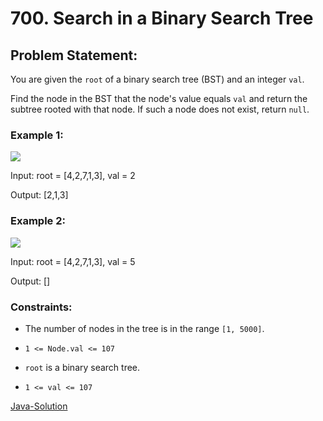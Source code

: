 # 700. Search in a Binary Search Tree

## Problem Statement:

You are given the `root` of a binary search tree (BST) and an integer `val`.

Find the node in the BST that the node's value equals `val` and return the subtree rooted with that node. If such a node does not exist, return `null`.

### Example 1:

<img src="https://assets.leetcode.com/uploads/2021/01/12/tree1.jpg">

Input: root = [4,2,7,1,3], val = 2

Output: [2,1,3]

### Example 2:

<img src="https://assets.leetcode.com/uploads/2021/01/12/tree2.jpg">

Input: root = [4,2,7,1,3], val = 5

Output: []

### Constraints:


* The number of nodes in the tree is in the range `[1, 5000]`.

* `1 <= Node.val <= 107`

* `root` is a binary search tree.

* `1 <= val <= 107`

[Java-Solution](./solution.java)
